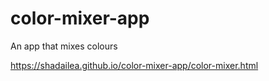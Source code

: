 # color-mixer-app
An app that mixes colours

https://shadailea.github.io/color-mixer-app/color-mixer.html
